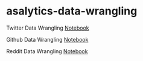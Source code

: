 # asalytics-data-wrangling

Twitter Data Wrangling [Notebook](/https://github.com/asalytics/asalytics-data-wrangling/blob/main/Twitter/twitter_clean.ipynb)

Github Data Wrangling [Notebook](/https://www.kaggle.com/code/kolawoleprecious/asalytics-github-data-preprocessing-notebook?scriptVersionId=94756319)

Reddit Data Wrangling [Notebook](/https://www.kaggle.com/code/kolawoleprecious/asalytics-reddit-data-preprocessing-notebook?scriptVersionId=94799538)
